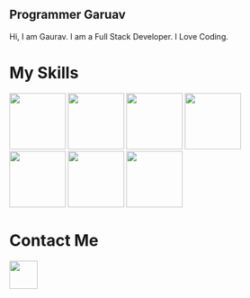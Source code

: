 ## Programmer Garuav
Hi, I am Gaurav.
I am a Full Stack Developer.
I Love Coding.
# My Skills
<img src="https://programmergaurav.me/img/html-5.svg" height="100"/> <img src="https://programmergaurav.me/img/css3.svg" height="100"/> <img src="https://programmergaurav.me/img/sass.svg" height="100"/> <img src="https://programmergaurav.me/img/bootstrap.svg" height="100"/> <img src="https://programmergaurav.me/img/js.svg" height="100"/> <img src="https://programmergaurav.me/img/jquery.svg" height="100"/> <img src="https://programmergaurav.me/img/django.svg" height="100"/>

# Contact Me
<a href="https://instagram.com/programmergaurav"><img src="https://cdn.worldvectorlogo.com/logos/instagram-2016.svg" width=50></a>